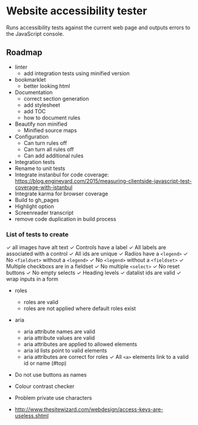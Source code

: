 # Website accessibility tester

Runs accessibility tests against the current web page and
outputs errors to the JavaScript console.

## Roadmap

- linter
  - add integration tests using minified version
- bookmarklet
  - better looking html
- Documentation
  - correct section generation
  - add stylesheet
  - add TOC
  - how to document rules
- Beautify non minified
  - Minified source maps
- Configuration
  - Can turn rules off
  - Can turn all rules off
  - Can add additional rules
- Integration tests
- Rename to unit tests
- Integrate instanbul for code coverage:
  https://blog.engineyard.com/2015/measuring-clientside-javascript-test-coverage-with-istanbul
- Integrate karma for browser coverage
- Build to gh_pages
- Highlight option
- Screenreader transcript
- remove code duplication in build process

### List of tests to create

✓ all images have alt text
✓ Controls have a label
✓ All labels are associated with a control
✓ All ids are unique
✓ Radios have a `<legend>`
✓ No `<fieldset>` without a `<legend>`
✓ No `<legend>` without a `<fieldset>`
✓ Multiple checkboxs are in a fieldset
✓ No multiple `<select>`
✓ No reset buttons
✓ No empty selects
✓ Heading levels
✓ datalist ids are valid
✓ wrap inputs in a form
- roles
  - roles are valid
  - roles are not applied where default roles exist
- aria
  - aria attribute names are valid
  - aria attribute values are valid
  - aria attributes are applied to allowed elements
  - aria id lists point to valid elements
  - aria attributes are correct for roles
✓ All `<a>` elements link to a valid id or name (#top)
- Do not use buttons as names
- Colour contrast checker
- Problem private use characters

- http://www.thesitewizard.com/webdesign/access-keys-are-useless.shtml
